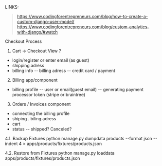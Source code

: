LINKS:
> https://www.codingforentrepreneurs.com/blog/how-to-create-a-custom-django-user-model/
> https://www.codingforentrepreneurs.com/blog/custom-analytics-with-django/#watch

Checkout Process

1. Cart -> Checkout View
?
- login/register or enter email (as guest)
- shipping adress
- billing info
-- billing adress
-- credit card / payment

2. Billing app/component
- billing profile
-- user or email(guest email)
-- generating payment processor token (stripe or braintree)

3. Orders / Invoices component
- connecting the billing profile
- shiping . biling adress
- cart
- status -- shipped? Canceled?

4.1. Backup Fixtures
python manage.py dumpdata products --format json  --indent 4 > apps/products/fixtures/products.json

4.2. Restore from Fixtures
python manage.py loaddata apps/products/fixtures/products.json
